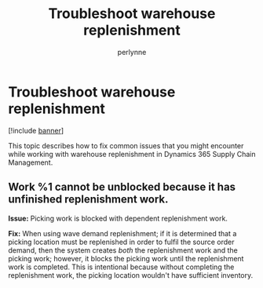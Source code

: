 ﻿---
# required metadata

title: Troubleshoot warehouse replenishment
description: This topic describes how to fix common issues that you might encounter while working with warehouse replenishment in Dynamics 365 Supply Chain Management.
author: perlynne
manager: tfehr
ms.date: 10/19/2020
ms.topic: article
ms.prod: 
ms.service: dynamics-ax-applications
ms.technology: 

# optional metadata

ms.search.form: 
# ROBOTS: 
audience: Application user
# ms.devlang: 
ms.reviewer: kamaybac
ms.search.scope: Core, Operations
# ms.tgt_pltfrm: 
ms.custom: 
ms.assetid: 
ms.search.region: Global
# ms.search.industry: 
ms.author: perlynne
ms.search.validFrom: 2020-10-19
ms.dyn365.ops.version: 10.0.15
---

# Troubleshoot warehouse replenishment

[!include [banner](../includes/banner.md)]

This topic describes how to fix common issues that you might encounter while working with warehouse replenishment in Dynamics 365 Supply Chain Management.

## Work %1 cannot be unblocked because it has unfinished replenishment work.

**Issue:** Picking work is blocked with dependent replenishment work.

**Fix:** When using wave demand replenishment; if it is determined that a picking location must be replenished in order to fulfil the source order demand, then the system creates *both* the replenishment work and the picking work; however, it blocks the picking work until the replenishment work is completed. This is intentional because without completing the replenishment work, the picking location wouldn't have sufficient inventory.
